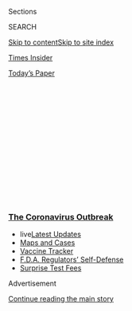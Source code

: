 <div id="app">

<div>

<div>

<div>

<div class="NYTAppHideMasthead css-1q2w90k e1suatyy0">

<div class="section css-ui9rw0 e1suatyy2">

<div class="css-eph4ug er09x8g0">

<div class="css-6n7j50">

</div>

<span class="css-1dv1kvn">Sections</span>

<div class="css-10488qs">

<span class="css-1dv1kvn">SEARCH</span>

</div>

[Skip to content](#site-content)[Skip to site index](#site-index)

</div>

<div id="masthead-section-label" class="css-1wr3we4 eaxe0e00">

[Times
Insider](https://www.nytimes3xbfgragh.onion/section/reader-center)

</div>

<div class="css-10698na e1huz5gh0">

</div>

</div>

<div id="masthead-bar-one" class="section hasLinks css-15hmgas e1csuq9d3">

<div class="css-uqyvli e1csuq9d0">

</div>

<div class="css-1uqjmks e1csuq9d1">

</div>

<div class="css-9e9ivx">

[](https://myaccount.nytimes3xbfgragh.onion/auth/login?response_type=cookie&client_id=vi)

</div>

<div class="css-1bvtpon e1csuq9d2">

[Today’s
Paper](https://www.nytimes3xbfgragh.onion/section/todayspaper)

</div>

</div>

</div>

</div>

<div data-aria-hidden="false">

<div id="site-content" data-role="main">

<div>

<div class="css-1aor85t" style="opacity:0.000000001;z-index:-1;visibility:hidden">

<div class="css-1hqnpie">

<div class="css-epjblv">

<span class="css-17xtcya">[Times
Insider](/section/reader-center)</span><span class="css-x15j1o">|</span><span class="css-fwqvlz">How
Times Reporters Handle Scientific
Studies</span>

</div>

<div class="css-k008qs">

<div class="css-1iwv8en">

<span class="css-18z7m18"></span>

<div>

</div>

</div>

<span class="css-1n6z4y">https://nyti.ms/2YldKtu</span>

<div class="css-1705lsu">

<div class="css-4xjgmj">

<div class="css-4skfbu" data-role="toolbar" data-aria-label="Social Media Share buttons, Save button, and Comments Panel with current comment count" data-testid="share-tools">

  - 
  - 
  - 
  - 
    
    <div class="css-6n7j50">
    
    </div>

  - 
  - 

</div>

</div>

</div>

</div>

</div>

</div>

<div class="css-13pd83m">

<div class="css-l9svim">

### [<span class="css-pa1jbp"><span class="css-1rxm0ex">The Coronavirus</span><span class="css-1rxm0ex"> Outbreak</span></span>](https://www.nytimes3xbfgragh.onion/news-event/coronavirus?name=styln-coronavirus-national&region=TOP_BANNER&block=storyline_menu_recirc&action=click&pgtype=Article&impression_id=3e70ded0-f4d4-11ea-850c-d13f9cab80f0&variant=undefined)

  - <span class="css-1qkutce"><span class="css-12clwdu">live</span>[Latest
    Updates](https://www.nytimes3xbfgragh.onion/2020/09/11/world/covid-19-coronavirus.html?name=styln-coronavirus-national&region=TOP_BANNER&block=storyline_menu_recirc&action=click&pgtype=Article&impression_id=3e70ded1-f4d4-11ea-850c-d13f9cab80f0&variant=undefined)</span>
  - <span class="css-1qkutce">[Maps and
    Cases](https://www.nytimes3xbfgragh.onion/interactive/2020/us/coronavirus-us-cases.html?name=styln-coronavirus-national&region=TOP_BANNER&block=storyline_menu_recirc&action=click&pgtype=Article&impression_id=3e70ded2-f4d4-11ea-850c-d13f9cab80f0&variant=undefined)</span>
  - <span class="css-1qkutce">[Vaccine
    Tracker](https://www.nytimes3xbfgragh.onion/interactive/2020/science/coronavirus-vaccine-tracker.html?name=styln-coronavirus-national&region=TOP_BANNER&block=storyline_menu_recirc&action=click&pgtype=Article&impression_id=3e7105e0-f4d4-11ea-850c-d13f9cab80f0&variant=undefined)</span>
  - <span class="css-1qkutce">[F.D.A. Regulators’
    Self-Defense](https://www.nytimes3xbfgragh.onion/2020/09/10/us/politics/fda-coronavirus-vaccine.html?name=styln-coronavirus-national&region=TOP_BANNER&block=storyline_menu_recirc&action=click&pgtype=Article&impression_id=3e7105e1-f4d4-11ea-850c-d13f9cab80f0&variant=undefined)</span>
  - <span class="css-1qkutce">[Surprise Test
    Fees](https://www.nytimes3xbfgragh.onion/2020/09/09/upshot/coronavirus-surprise-test-fees.html?name=styln-coronavirus-national&region=TOP_BANNER&block=storyline_menu_recirc&action=click&pgtype=Article&impression_id=3e7105e2-f4d4-11ea-850c-d13f9cab80f0&variant=undefined)</span>

</div>

</div>

<div id="top-wrapper" class="css-1sy8kpn">

<div id="top-slug" class="css-l9onyx">

Advertisement

</div>

[Continue reading the main
story](#after-top)

<div class="ad top-wrapper" style="text-align:center;height:100%;display:block;min-height:250px">

<div id="top" class="place-ad" data-position="top" data-size-key="top">

</div>

</div>

<div id="after-top">

</div>

</div>

<div>

<div id="sponsor-wrapper" class="css-1hyfx7x">

<div id="sponsor-slug" class="css-19vbshk">

Supported by

</div>

[Continue reading the main
story](#after-sponsor)

<div id="sponsor" class="ad sponsor-wrapper" style="text-align:center;height:100%;display:block">

</div>

<div id="after-sponsor">

</div>

</div>

<div class="css-186x18t">

Times Insider

</div>

<div class="css-1vkm6nb ehdk2mb0">

# How Times Reporters Handle Scientific Studies

</div>

When is research considered reliable? The answer isn’t always fully
known. Here’s the approach our journalists take in evaluating studies
and their
results.

<div class="css-79elbk" data-testid="photoviewer-wrapper">

<div class="css-z3e15g" data-testid="photoviewer-wrapper-hidden">

</div>

<div class="css-1a48zt4 ehw59r15" data-testid="photoviewer-children">

![<span class="css-cnj6d5 e1z0qqy90" itemprop="copyrightHolder"><span class="css-1ly73wi e1tej78p0">Credit...</span><span><span>Jake
Terrell</span></span></span>](https://static01.graylady3jvrrxbe.onion/images/2020/06/12/insider/11-insider-science/11-insider-science-articleLarge.jpg?quality=75&auto=webp&disable=upscale)

</div>

</div>

<div class="css-18e8msd">

<div class="css-vp77d3 epjyd6m0">

<div class="css-1baulvz">

By [<span class="css-1baulvz last-byline" itemprop="name">Emily
Palmer</span>](https://www.nytimes3xbfgragh.onion/by/emily-palmer)

</div>

</div>

  - 
    
    <div class="css-ld3wwf e16638kd2">
    
    June 9,
    2020
    
    </div>

  - 
    
    <div class="css-4xjgmj">
    
    <div class="css-d8bdto" data-role="toolbar" data-aria-label="Social Media Share buttons, Save button, and Comments Panel with current comment count" data-testid="share-tools">
    
      - 
      - 
      - 
      - 
        
        <div class="css-6n7j50">
        
        </div>
    
      - 
      - 
    
    </div>
    
    </div>

</div>

</div>

<div class="section meteredContent css-1r7ky0e" name="articleBody" itemprop="articleBody">

<div class="css-1fanzo5 StoryBodyCompanionColumn">

<div class="css-53u6y8">

[*Times
Insider*](https://www.nytimes3xbfgragh.onion/series/times-insider)
*explains who we are and what we do, and delivers behind-the-scenes
insights into how our journalism comes together.*

After early studies showed promising results of the anti-malarial drug
[hydroxychloroquine](https://www.nytimes3xbfgragh.onion/article/hydroxychloroquine-coronavirus.html)
in coronavirus patients, President Trump quickly [promoted it as a
possible
treatment](https://www.nytimes3xbfgragh.onion/2020/04/05/us/politics/trump-hydroxychloroquine-coronavirus.html)
and later announced that he was [taking the
drug](https://www.nytimes3xbfgragh.onion/2020/05/18/us/politics/trump-hydroxychloroquine-covid-coronavirus.html?smid=tw-nytimes&smtyp=cur)
as a preventive measure.

But publishers of the [study from France that Mr. Trump had
referenced](https://www.sciencedirect.com/science/article/pii/S0924857920300996)
said that it fell short of their
[standards](https://retractionwatch.com/2020/04/06/hydroxychlorine-covid-19-study-did-not-meet-publishing-societys-expected-standard/),
while
[researchers](https://www.medrxiv.org/content/10.1101/2020.04.07.20056424v2)
in Brazil examining the related drug chloroquine [halted their
research](https://www.nytimes3xbfgragh.onion/2020/04/12/health/chloroquine-coronavirus-trump.html?smid=em-share)
after patients given high doses developed potentially fatal heart
arrhythmias. Throughout its coverage, The Times has cited scientists’
reservations about the drug’s effectiveness and [reported last
week](https://www.nytimes3xbfgragh.onion/2020/06/03/health/hydroxychloroquine-coronavirus-trump.html)
that the [first controlled
study](https://www.nejm.org/doi/full/10.1056/NEJMoa2016638) of the drug
found it did not prevent infections in people exposed to the virus.

The [misjudgments about
hydroxychloroquine](https://www.nytimes3xbfgragh.onion/2020/05/21/us/politics/trump-fact-check-hydroxychloroquine-coronavirus-.html)
underscore the importance of how reporters at The Times cover scientific
research: They study the study, and tell readers what’s known and what’s
not. Even as scientists work feverishly to answer questions about the
[pandemic](https://www.nytimes3xbfgragh.onion/news-event/coronavirus?action=click&pgtype=Article&state=default&module=styln-coronavirus&variant=show&region=TOP_BANNER&context=storylines_menu),
science reporters carefully parse fact from conjecture, truth from
folly.

</div>

</div>

<div class="css-1fanzo5 StoryBodyCompanionColumn">

<div class="css-53u6y8">

That’s necessary now especially because “there’s a flood of new science,
much of it seat-of-the-pants,” said [Celia W.
Dugger](https://www.nytimes3xbfgragh.onion/by/celia-w-dugger), the
health and science
editor.

<div id="NYT_MAIN_CONTENT_1_REGION" class="css-9tf9ac">

<div>

<div id="styln-covid-updates-world" class="section interactive-content interactive-size-medium css-1ftcdic">

<div class="css-17ih8de interactive-body">

<div id="styln-briefing-block" data-asset-id="QXJ0aWNsZTpueXQ6Ly9hcnRpY2xlLzJiYjYwYTJiLTY3NjItNTg3NC1iMGVhLWY4NzRhMjE3NTQyZA==">

<div class="briefing-block-header-section">

# [Latest Updates: The Coronavirus Outbreak](https://www.nytimes3xbfgragh.onion/2020/09/11/world/covid-19-coronavirus.html?action=click&pgtype=Article&state=default&region=MAIN_CONTENT_1&context=storylines_live_updates)

<div class="briefing-block-ts">

Updated 2020-09-12T07:09:04.082Z

</div>

</div>

  - [Fauci cautions the virus could disrupt life in the U.S. until
    ‘maybe even towards the end
    of 2021.’](https://www.nytimes3xbfgragh.onion/2020/09/11/world/covid-19-coronavirus.html?action=click&pgtype=Article&state=default&region=MAIN_CONTENT_1&context=storylines_live_updates#link-dfb8a16)
  - [From Asia to Africa, China promotes its vaccine candidates to win
    friends.](https://www.nytimes3xbfgragh.onion/2020/09/11/world/covid-19-coronavirus.html?action=click&pgtype=Article&state=default&region=MAIN_CONTENT_1&context=storylines_live_updates#link-7104d154)
  - [The other way the virus will kill:
    hunger.](https://www.nytimes3xbfgragh.onion/2020/09/11/world/covid-19-coronavirus.html?action=click&pgtype=Article&state=default&region=MAIN_CONTENT_1&context=storylines_live_updates#link-393ad215)

<div class="briefing-block-footer">

<div class="briefing-block-footer-meta">

[See more
updates](https://www.nytimes3xbfgragh.onion/2020/09/11/world/covid-19-coronavirus.html?action=click&pgtype=Article&state=default&region=MAIN_CONTENT_1&context=storylines_live_updates)

</div>

<div class="briefing-block-briefinglinks">

<span>More live coverage:</span>
[Markets](https://www.nytimes3xbfgragh.onion/live/2020/09/11/business/stock-market-today-coronavirus?action=click&pgtype=Article&state=default&region=MAIN_CONTENT_1&context=storylines_live_updates)

</div>

</div>

</div>

</div>

</div>

</div>

</div>

Before you read about a study in The Times, reporters will have looked
into the researchers’ backgrounds and often consulted three to five
outside experts to determine the quality of the work. Reporters also ask
questions like: What are the margins of error? Did the study include
enough patients to get meaningful results? And what are the shortcomings
of the research?

Historically, reporters have considered studies published by major
science journals — like Nature, The Lancet and The New England Journal
of Medicine — to be the most reliable, because those publications use
expert editors and rigorously vet research methods and conclusions by
sending them to other scientists to evaluate.

<div id="NYT_MAIN_CONTENT_2_REGION" class="css-9tf9ac">

<div>

</div>

</div>

But last week, both The Lancet and The New England Journal of Medicine
[retracted](https://www.nytimes3xbfgragh.onion/2020/06/04/health/coronavirus-hydroxychloroquine.html?searchResultPosition=4)
big coronavirus studies because they were based on data that could not
be verified. The Times had reported on [one of those
studies](https://www.nytimes3xbfgragh.onion/2020/05/22/health/malaria-drug-trump-coronavirus.html?searchResultPosition=2).

Cases like this highlight the need for vigilance. Before citing such
research, Times reporters will generally seek out independent experts to
comment. That’s critical now because during the pandemic, the length of
time from experiment to published study has been “short-circuited,” said
[Mike
Mason](https://www.nytimes3xbfgragh.onion/2017/10/06/insider/cuba-illness-sonic-weapons.html),
a deputy science editor, adding that what once took as long as a year
and a half has been shortened in some cases to weeks.

</div>

</div>

<div class="css-1fanzo5 StoryBodyCompanionColumn">

<div class="css-53u6y8">

Now many researchers post their work online in what is known as a
[preprint](https://www.nytimes3xbfgragh.onion/2020/04/14/science/coronavirus-disinformation.html?smid=em-share),
or a study that gets released **** without the standard practice of peer
review. Some preprints contain observational or anecdotal work that
doesn’t meet more exacting scientific standards like randomly selected
patients or control groups enabling more definitive conclusions. Times
reporters who write about preprints try to make clear to readers what
the research shows and what it leaves unanswered.

Those outside the field have rarely paid attention to these preprint
studies — until now. Politicians and everyday citizens sometimes look to
studies in their infancy.

Reporters are not looking for the perfect study — science is not
definitive and even the highest quality research has limitations. But
“right now, with all these reports pouring out, there’s more
uncertainty than usual,” said [Denise
Grady](https://www.nytimes3xbfgragh.onion/by/denise-grady), a science
reporter. “That’s hard for everybody to accept at a time when we all
wish there were answers and a clear way forward.”

The Times’s guidelines recognize that reporters must balance the weight
that they give to such studies with the need to provide information
about those that wind up in the global conversation.

“We will do everything we can to be straight with readers about what we
know and what we don’t know,” said Ms. Dugger. “Science isn’t the
discovery of a final truth or the be-all-end-all. It’s a process. Our
knowledge will get better as we go along, but it’s still worth sharing
with people the evolution of what we know.”

-----

</div>

</div>

</div>

<div>

</div>

<div>

</div>

<div>

</div>

<div>

<div id="bottom-wrapper" class="css-1ede5it">

<div id="bottom-slug" class="css-l9onyx">

Advertisement

</div>

[Continue reading the main
story](#after-bottom)

<div id="bottom" class="ad bottom-wrapper" style="text-align:center;height:100%;display:block;min-height:90px">

</div>

<div id="after-bottom">

</div>

</div>

</div>

</div>

</div>

## Site Index

<div>

</div>

## Site Information Navigation

  - [© <span>2020</span> <span>The New York Times
    Company</span>](https://help.nytimes3xbfgragh.onion/hc/en-us/articles/115014792127-Copyright-notice)

<!-- end list -->

  - [NYTCo](https://www.nytco.com/)
  - [Contact
    Us](https://help.nytimes3xbfgragh.onion/hc/en-us/articles/115015385887-Contact-Us)
  - [Work with us](https://www.nytco.com/careers/)
  - [Advertise](https://nytmediakit.com/)
  - [T Brand Studio](http://www.tbrandstudio.com/)
  - [Your Ad
    Choices](https://www.nytimes3xbfgragh.onion/privacy/cookie-policy#how-do-i-manage-trackers)
  - [Privacy](https://www.nytimes3xbfgragh.onion/privacy)
  - [Terms of
    Service](https://help.nytimes3xbfgragh.onion/hc/en-us/articles/115014893428-Terms-of-service)
  - [Terms of
    Sale](https://help.nytimes3xbfgragh.onion/hc/en-us/articles/115014893968-Terms-of-sale)
  - [Site
    Map](https://spiderbites.nytimes3xbfgragh.onion)
  - [Help](https://help.nytimes3xbfgragh.onion/hc/en-us)
  - [Subscriptions](https://www.nytimes3xbfgragh.onion/subscription?campaignId=37WXW)

</div>

</div>

</div>

</div>
